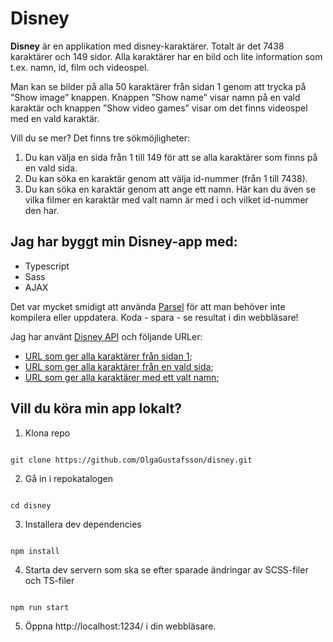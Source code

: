 # Disney

**Disney** är en applikation med disney-karaktärer. Totalt är det 7438 karaktärer och 149 sidor. Alla karaktärer har en bild och lite information som t.ex. namn, id, film och videospel.

Man kan se bilder på alla 50 karaktärer från sidan 1 genom att trycka på ”Show image” knappen. Knappen ”Show name” visar namn på en vald karaktär och knappen ”Show video games” visar om det finns videospel med en vald karaktär.

Vill du se mer?
Det finns tre sökmöjligheter:

1. Du kan välja en sida från 1 till 149 för att se alla karaktärer som finns på en vald sida. 
2. Du kan söka en karaktär genom att välja id-nummer (från 1 till 7438).
3. Du kan söka en karaktär genom att ange ett namn. Här kan du även se vilka filmer en karaktär med valt namn är med i och vilket id-nummer den har.

## Jag har byggt min Disney-app med:

- Typescript
- Sass
- AJAX

Det var mycket smidigt att använda [Parsel](https://parceljs.org/) för att man behöver inte kompilera eller uppdatera. Koda - spara - se resultat i din webbläsare!

Jag har använt [Disney API](https://disneyapi.dev/)
och följande URLer:

- [URL som ger alla karaktärer från sidan 1](https://api.disneyapi.dev/characters/);
- [URL som ger alla karaktärer från en vald sida](https://api.disneyapi.dev/characters?page=);
- [URL som ger alla karaktärer med ett valt namn](https://api.disneyapi.dev/character?name=);

## Vill du köra min app lokalt?

1. Klona repo

```

git clone https://github.com/OlgaGustafsson/disney.git

```

2. Gå in i repokatalogen

```

cd disney

```

3. Installera dev dependencies

```

npm install

```

4. Starta dev servern som ska se efter sparade ändringar av SCSS-filer och TS-filer

```

npm run start

```

5. Öppna http://localhost:1234/ i din webbläsare.
